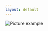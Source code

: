 ```yaml
---
layout: default
---
```

![Picture example](https://github.com/kvartirnik/website/blob/gh-pages/images/kvartirnik_photos/24.jpg)


